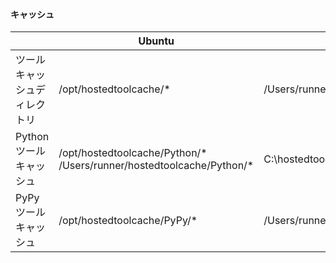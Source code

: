 #### キャッシュ

|　|Ubuntu|Mac|Windows|
|--|------|---|-------|
|ツールキャッシュディレクトリ|/opt/hostedtoolcache/*|/Users/runner/hostedtoolcache/*|C:\hostedtoolcache\windows\*|
|Pythonツールキャッシュ|/opt/hostedtoolcache/Python/*	/Users/runner/hostedtoolcache/Python/*|C:\hostedtoolcache\windows\Python\*
|PyPyツールキャッシュ|/opt/hostedtoolcache/PyPy/*|/Users/runner/hostedtoolcache/PyPy/*|C:\hostedtoolcache\windows\PyPy\*
